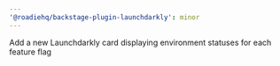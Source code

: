 ```yaml
---
'@roadiehq/backstage-plugin-launchdarkly': minor
---
```


Add a new Launchdarkly card displaying environment statuses for each feature flag
